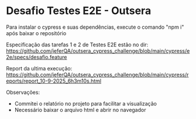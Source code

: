# Desafio Testes E2E - Outsera

Para instalar o cypress e suas dependências, execute o comando "npm i" após baixar o repositório

Especificação das tarefas 1 e 2 de Testes E2E estão no dir: https://github.com/jeferQA/outsera_cypress_challenge/blob/main/cypress/e2e/specs/desafio.feature

Report da ultima execução: https://github.com/jeferQA/outsera_cypress_challenge/blob/main/cypress/reports/report_10-9-2025_6h3m10s.html

Observações:
- Commitei o relatório no projeto para facilitar a visualização
- Necessário baixar o arquivo html e abrir no navegador


